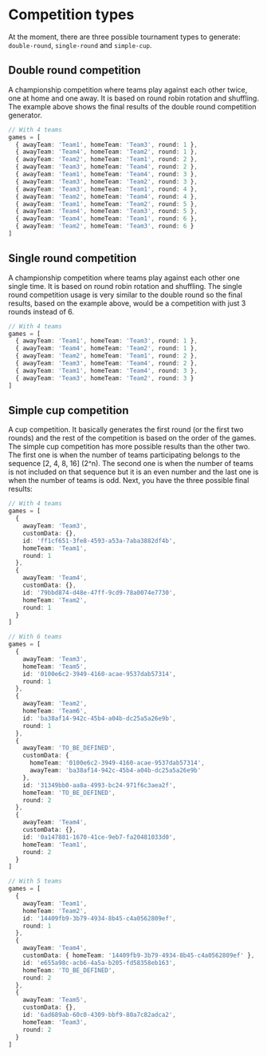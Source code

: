 # Competition types

At the moment, there are three possible tournament types to generate: `double-round`, `single-round` and `simple-cup`.

## Double round competition

A championship competition where teams play against each other twice, one at home and one away. It is based on round robin rotation and shuffling. The example above shows the final results of the double round competition generator.

```ts
// With 4 teams
games = [
  { awayTeam: 'Team1', homeTeam: 'Team3', round: 1 },
  { awayTeam: 'Team4', homeTeam: 'Team2', round: 1 },
  { awayTeam: 'Team2', homeTeam: 'Team1', round: 2 },
  { awayTeam: 'Team3', homeTeam: 'Team4', round: 2 },
  { awayTeam: 'Team1', homeTeam: 'Team4', round: 3 },
  { awayTeam: 'Team3', homeTeam: 'Team2', round: 3 },
  { awayTeam: 'Team3', homeTeam: 'Team1', round: 4 },
  { awayTeam: 'Team2', homeTeam: 'Team4', round: 4 },
  { awayTeam: 'Team1', homeTeam: 'Team2', round: 5 },
  { awayTeam: 'Team4', homeTeam: 'Team3', round: 5 },
  { awayTeam: 'Team4', homeTeam: 'Team1', round: 6 },
  { awayTeam: 'Team2', homeTeam: 'Team3', round: 6 }
]
```

## Single round competition

A championship competition where teams play against each other one single time. It is based on round robin rotation and shuffling. The single round competition usage is very similar to the double round so the final results, based on the example above, would be a competition with just 3 rounds instead of 6.

```ts
// With 4 teams
games = [
  { awayTeam: 'Team1', homeTeam: 'Team3', round: 1 },
  { awayTeam: 'Team4', homeTeam: 'Team2', round: 1 },
  { awayTeam: 'Team2', homeTeam: 'Team1', round: 2 },
  { awayTeam: 'Team3', homeTeam: 'Team4', round: 2 },
  { awayTeam: 'Team1', homeTeam: 'Team4', round: 3 },
  { awayTeam: 'Team3', homeTeam: 'Team2', round: 3 }
]
```

## Simple cup competition

A cup competition. It basically generates the first round (or the first two rounds) and the rest of the competition is based on the order of the games. The simple cup competition has more possible results than the other two. The first one is when the number of teams participating belongs to the sequence [2, 4, 8, 16] (2^n). The second one is when the number of teams is not included on that sequence but it is an even number and the last one is when the number of teams is odd. Next, you have the three possible final results:

```ts
// With 4 teams
games = [
  {
    awayTeam: 'Team3',
    customData: {},
    id: 'ff1cf651-3fe8-4593-a53a-7aba3882df4b',
    homeTeam: 'Team1',
    round: 1
  },
  {
    awayTeam: 'Team4',
    customData: {},
    id: '79bbd874-d48e-47ff-9cd9-78a0074e7730',
    homeTeam: 'Team2',
    round: 1
  }
]
```

```ts
// With 6 teams
games = [
  {
    awayTeam: 'Team3',
    homeTeam: 'Team5',
    id: '0100e6c2-3949-4160-acae-9537dab57314',
    round: 1
  },
  {
    awayTeam: 'Team2',
    homeTeam: 'Team6',
    id: 'ba38af14-942c-45b4-a04b-dc25a5a26e9b',
    round: 1
  },
  {
    awayTeam: 'TO_BE_DEFINED',
    customData: {
      homeTeam: '0100e6c2-3949-4160-acae-9537dab57314',
      awayTeam: 'ba38af14-942c-45b4-a04b-dc25a5a26e9b'
    },
    id: '31349bb0-aa8a-4993-bc24-971f6c3aea2f',
    homeTeam: 'TO_BE_DEFINED',
    round: 2
  },
  {
    awayTeam: 'Team4',
    customData: {},
    id: '0a147881-1670-41ce-9eb7-fa20481033d0',
    homeTeam: 'Team1',
    round: 2
  }
]
```

```ts
// With 5 teams
games = [
  {
    awayTeam: 'Team1',
    homeTeam: 'Team2',
    id: '14409fb9-3b79-4934-8b45-c4a0562809ef',
    round: 1
  },
  {
    awayTeam: 'Team4',
    customData: { homeTeam: '14409fb9-3b79-4934-8b45-c4a0562809ef' },
    id: 'e655a98c-acb6-4a5a-b205-fd58358eb163',
    homeTeam: 'TO_BE_DEFINED',
    round: 2
  },
  {
    awayTeam: 'Team5',
    customData: {},
    id: '6ad689ab-60c0-4309-bbf9-80a7c82adca2',
    homeTeam: 'Team3',
    round: 2
  }
]
```